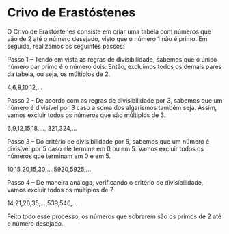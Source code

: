 # Crivo de Erastóstenes

O Crivo de Erastóstenes consiste em criar uma tabela com números que vão de 2 até o número desejado, visto que o número 1 não é primo. Em seguida, realizamos os seguintes passos:

Passo 1 – Tendo em vista as regras de divisibilidade, sabemos que o único número par primo é o número dois. Então, excluímos todos os demais pares da tabela, ou seja, os múltiplos de 2.

4,6,8,10,12,...

Passo 2 - De acordo com as regras de divisibilidade por 3, sabemos que um número é divisível por 3 caso a soma dos algarismos também seja. Assim, vamos excluir todos os números que são múltiplos de 3.

6,9,12,15,18,..., 321,324,...

Passo 3 – Do critério de divisibilidade por 5, sabemos que um número é divisível por 5 caso ele termine em 0 ou em 5. Vamos excluir todos os números que terminam em 0 e em 5.

10,15,20,15,30,...,5920,5925,...

Passo 4 – De maneira análoga, verificando o critério de divisibilidade, vamos excluir todos os múltiplos de 7.

14,21,28,35,...,539,546,...

Feito todo esse processo, os números que sobrarem são os primos de 2 até o número desejado.


